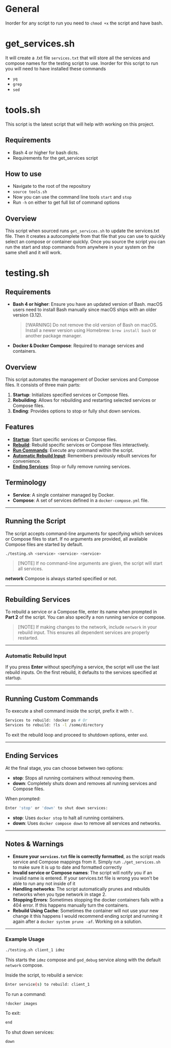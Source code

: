 # General
Inorder for any script to run you need to `chmod +x` the script and have bash.

# get_services.sh
It will create a .txt file `services.txt` that will store all the services and compose names for the testing script to use. Inorder for this script to run you will need to have installed these commands
- `yq`
- `grep`
- `sed`


# tools.sh
This script is the latest script that will help with working on this project.

## Requirements
- Bash 4 or higher for bash dicts.
- Requirements for the get_services script

## How to use
- Navigate to the root of the repository
- `source tools.sh`
- Now you can use the command line tools `start` and `stop`
- Run `-h` on either to get full list of command options

## Overview
This script when sourced runs `get_services.sh` to update the services.txt file. Then it creates a autocomplete from that file that you can use to quickly select an compose or container quickly. Once you source the script you can run the start and stop commands from anywhere in your system on the same shell and it will work.

# testing.sh
## Requirements
- **Bash 4 or higher**: Ensure you have an updated version of Bash. macOS users need to install Bash manually since macOS ships with an older version (3.12).
  > [!WARNING] Do not remove the old version of Bash on macOS. Install a newer version using Homebrew: `brew install bash` or another package manager.

- **Docker & Docker Compose**: Required to manage services and containers.

## Overview
This script automates the management of Docker services and Compose files. It consists of three main parts:

1. **Startup**: Initializes specified services or Compose files.
2. **Rebuilding**: Allows for rebuilding and restarting selected services or Compose files.
3. **Ending**: Provides options to stop or fully shut down services.

## Features
- **[Startup](#startup)**: Start specific services or Compose files.
- **[Rebuild](#rebuilding)**: Rebuild specific services or Compose files interactively.
- **[Run Commands](#running-commands)**: Execute any command within the script.
- **[Automatic Rebuild Input](#automatic-rebuild-input)**: Remembers previously rebuilt services for convenience.
- **[Ending Services](#ending-services)**: Stop or fully remove running services.

## Terminology
- **Service**: A single container managed by Docker.
- **Compose**: A set of services defined in a `docker-compose.yml` file.

---
<a id="startup"></a>
## Running the Script
The script accepts command-line arguments for specifying which services or Compose files to start. If no arguments are provided, all available Compose files are started by default.

```bash
./testing.sh <service> <service> <service>
```

> [!NOTE] If no command-line arguments are given, the script will start all services.

**network** Compose is always started specified or not.

---
<a id="rebuilding"></a>
## Rebuilding Services
To rebuild a service or a Compose file, enter its name when prompted in **Part 2** of the script. You can also specify a non running service or compose.

> [!NOTE] If making changes to the network, include `network` in your rebuild input. This ensures all dependent services are properly restarted.

---
<a id="automatic-rebuild-input"></a>
### Automatic Rebuild Input
If you press **Enter** without specifying a service, the script will use the last rebuild inputs. On the first rebuild, it defaults to the services specified at startup.

---
<a id="running-commands"></a>
## Running Custom Commands
To execute a shell command inside the script, prefix it with `!`.

```bash
Services to rebuild: !docker ps # Or
Services to rebuild: !ls -l /some/directory
```

To exit the rebuild loop and proceed to shutdown options, enter `end`.

---
<a id="ending-services"></a>
## Ending Services
At the final stage, you can choose between two options:
- **stop**: Stops all running containers without removing them.
- **down**: Completely shuts down and removes all running services and Compose files.

When prompted:
```bash
Enter 'stop' or 'down' to shut down services:
```

- **stop**: Uses `docker stop` to halt all running containers.
- **down**: Uses `docker compose down` to remove all services and networks.

---
## Notes & Warnings
- **Ensure your `services.txt` file is correctly formatted**, as the script reads service and Compose mappings from it. Simply run `./get_services.sh` to make sure it is up to date and formatted correctly
- **Invalid service or Compose names**: The script will notify you if an invalid name is entered. If your services.txt file is wrong you won't be able to run any not inside of it
- **Handling networks**: The script automatically prunes and rebuilds networks when you type network in stage 2.
- **Stopping Errors**: Sometimes stopping the docker containers fails with a 404 error. If this happens manually turn the containers.
- **Rebuild Using Cache**: Sometimes the container will not use your new change it this happens I would recommend ending script and running it again after a `docker system prune -af`. Working on a solution.

---
### Example Usage
```bash
./testing.sh client_1 idmz
```
This starts the `idmz` compose and `god_debug` service along with the default `network` compose.

Inside the script, to rebuild a service:
```bash
Enter service(s) to rebuild: client_1
```
To run a command:
```bash
!docker images
```
To exit:
```bash
end
```
To shut down services:
```bash
down
```

